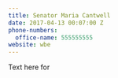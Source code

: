 ```yaml
---
title: Senator Maria Cantwell
date: 2017-04-13 00:07:00 Z
phone-numbers:
  office-name: 555555555
website: wbe
---
```


Text here for 